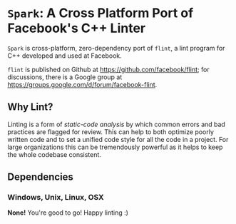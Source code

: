 `Spark`: A Cross Platform Port of Facebook's C++ Linter
=======================================================

`Spark` is cross-platform, zero-dependency port of `flint`, a lint program for C++ developed and used at Facebook.

`flint` is published on Github at https://github.com/facebook/flint; for discussions, there is a Google group at https://groups.google.com/d/forum/facebook-flint.

Why Lint?
---------

Linting is a form of *static-code analysis* by which common errors and bad practices are flagged for review. This can help to both optimize poorly written code and to set a unified code style for all the code in a project. For large organizations this can be tremendously powerful as it helps to keep the whole codebase consistent.

Dependencies
------------

### Windows, Unix, Linux, OSX

**None!** You're good to go! Happy linting :)
